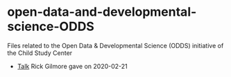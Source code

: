 # open-data-and-developmental-science-ODDS
Files related to the Open Data &amp; Developmental Science (ODDS) initiative of the Child Study Center
- [Talk](https://psu-psychology.github.io/open-data-and-developmental-science-ODDS/2020-02-21-csc.html) Rick Gilmore gave on 2020-02-21
